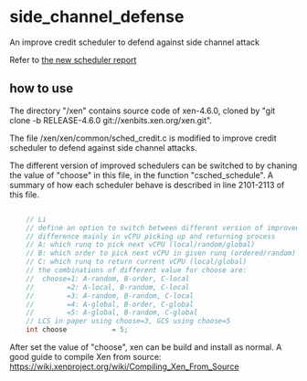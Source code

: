 # side_channel_defense

An improve credit scheduler to defend against side channel attack

Refer to [the new scheduler report](http://www.cs.gmu.edu/~sqchen/open-access/new-scheduler-report.pdf)

## how to use

The directory "/xen" contains source code of xen-4.6.0, cloned by "git clone -b RELEASE-4.6.0 git://xenbits.xen.org/xen.git". 

The file /xen/xen/common/sched\_credit.c is modified to improve credit scheduler to defend against side channel attacks.

The different version of improved schedulers can be switched to by chaning the value of "choose" in this file, in the function "csched\_schedule". 
A summary of how each scheduler behave is described in line 2101-2113 of this file.

```C

    // Li
    // define an option to switch between different version of improved scheduler
    // difference mainly in vCPU picking up and returning process
    // A: which runq to pick next vCPU (local/random/global)
    // B: which order to pick next vCPU in given runq (ordered/random)
    // C: which runq to return current vCPU (local/global)
    // the combinations of different value for choose are:
    //  choose=1: A-random, B-order, C-local
    //        =2: A-local, B-random, C-local
    //        =3: A-random, B-random, C-local
    //        =4: A-global, B-order, C-global
    //        =5: A-global, B-random, C-global
    // LCS in paper using choose=3, GCS using choose=5
    int choose           = 5;

```

After set the value of "choose", xen can be build and install as normal.
A good guide to compile Xen from source: https://wiki.xenproject.org/wiki/Compiling_Xen_From_Source
